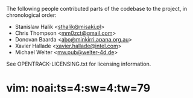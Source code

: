 The following people contributed parts of the codebase to the project, in
chronological order:

- Stanislaw Halik <<sthalik@misaki.pl>>
- Chris Thompson <<mm0zct@gmail.com>>
- Donovan Baarda <<abo@minkirri.apana.org.au>>
- Xavier Hallade <<xavier.hallade@intel.com>>
- Michael Welter <<mw.pub@welter-4d.de>>

See OPENTRACK-LICENSING.txt for licensing information.

# vim: noai:ts=4:sw=4:tw=79
